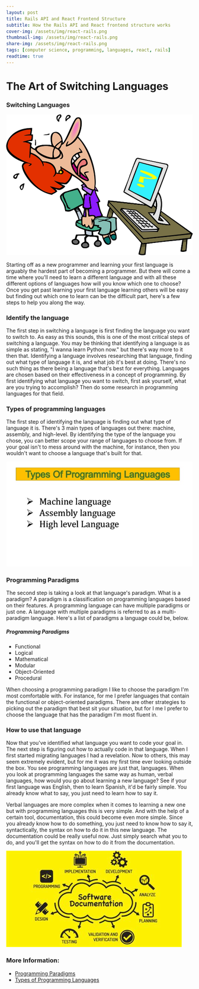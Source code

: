 ```yaml
---
layout: post
title: Rails API and React Frontend Structure
subtitle: How the Rails API and React frontend structure works
cover-img: /assets/img/react-rails.png
thumbnail-img: /assets/img/react-rails.png
share-img: /assets/img/react-rails.png
tags: [computer science, programming, languages, react, rails]
readtime: true
---
```


# The Art of Switching Languages

### Switching Languages

![switching-languages](/assets/img/Frustration-writing.jpg)

Starting off as a new programmer and learning your first language is arguably the hardest part of becoming a programmer. But there will come a time where you'll need to learn a different language and with all these different options of languages how will you know which one to choose? Once you get past learning your first language learning others will be easy but finding out which one to learn can be the difficult part, here's a few steps to help you along the way.

### Identify the language

The first step in switching a language is first finding the language you want to switch to. As easy as this sounds, this is one of the most critical steps of switching a language. You may be thinking that identifying a language is as simple as stating, "I wanna learn Python now." but there's way more to it then that. Identifying a language involves researching that language, finding out what type of language it is, and what job it's best at doing. There's no such thing as there being a language that's best for everything. Languages are chosen based on their effectiveness in a concept of programming. By first identifying what language you want to switch, first ask yourself, what are you trying to accomplish? Then do some research in programming languages for that field.

### Types of programming languages


The first step of identifying the language is finding out what type of language it is. There's 3 main types of languages out there: machine, assembly, and high-level. By identifying the type of the language you chose, you can better scope your range of languages to choose from. If your goal isn't to mess around with the machine, for instance, then you wouldn't want to choose a language that's built for that.

![types-of-programming-languages](/assets/img/types-of-programming-languages.jpg)

### Programming Paradigms
The second step is taking a look at that language's paradigm. What is a paradigm?
A paradigm is a classification on programming languages based on their features. A programming language can have multiple paradigms or just one. A language with multiple paradigms is referred to as a multi-paradigm language. Here's a list of paradigms a language could be, below.

##### Programming Paradigms
* Functional
* Logical
* Mathematical
* Modular
* Object-Oriented
* Procedural

When choosing a programming paradigm I like to choose the paradigm I'm most comfortable with. For instance, for me I prefer languages that contain the functional or object-oriented paradigms. There are other strategies to picking out the paradigm that best sit your situation, but for I me I prefer to choose the language that has the paradigm I'm most fluent in.

### How to use that language

Now that you've identified what language you want to code your goal in. The next step is figuring out how to actually code in that language. When I first started migrating languages I had a revelation. Now to others, this may seem extremely evident, but for me it was my first time ever looking outside the box. You see programming languages are just that, languages. When you look at programming languages the same way as human, verbal languages, how would you go about learning a new language? See if your first language was English, then to learn Spanish, it'd be fairly simple. You already know what to say, you just need to learn how to say it.

Verbal languages are more complex when it comes to learning a new one but with programming languages this is very simple. And with the help of a certain tool, documentation, this could become even more simple. Since you already know how to do something, you just need to know how to say it, syntactically, the syntax on how to do it in this new language. The documentation could be really useful now. Just simply search what you to do, and you'll get the syntax on how to do it from the documentation.

![documentation](/assets/img/documentation.jfif)


### More Information:
* [Programming Paradigms](https://hackr.io/blog/programming-paradigms#:~:text=Programming%20Paradigms%201%20Procedural%20Programming.%20Procedural%20programming%20can,system.%203%20Functional%20Programming.%20...%20More%20items...%20)
* [Types of Programming Languages](https://www.codingfornoob.com/types-of-programming-languages/)
